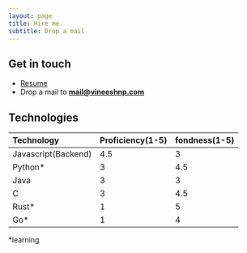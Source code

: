 ```yaml
---
layout: page
title: Hire me.
subtitle: Drop a mail
---
```


## Get in touch

* [Resume](/resume)
* Drop a mail to
  **mail@vineeshnp.com**

## Technologies

| Technology          | Proficiency(1-5) | fondness(1-5) |
| :------------------ | :--------------- | :------------ |
| Javascript(Backend) | 4.5              | 3             |
| Python\*            | 3                | 4.5           |
| Java                | 3                | 3             |
| C                   | 3                | 4.5           |
| Rust\*              | 1                | 5             |
| Go\*                | 1                | 4             |

\*learning
